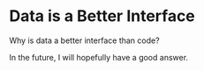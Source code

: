 # Data is a Better Interface

Why is data a better interface than code?

In the future, I will hopefully have a good answer.
